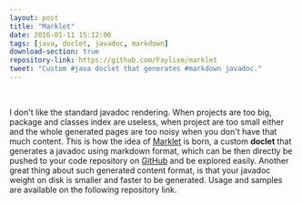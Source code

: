 ```yaml
---
layout: post
title: "Marklet"
date: 2016-01-11 15:12:00
tags: [java, doclet, javadoc, markdown]
download-section: true
repository-link: https://github.com/Faylixe/marklet
tweet: "Custom #java doclet that generates #markdown javadoc."
---
```


<br>

I don't like the standard javadoc rendering. When projects are too big, package and classes index are useless,
when project are too small either and the whole generated pages are too noisy when you don't have that much content.
This is how the idea of [Marklet](https://github.com/Faylixe/marklet) is born, a custom **doclet** that generates a
javadoc using markdown format, which can be then directly be pushed to your code repository on [GitHub](https://github.com)
and be explored easily. Another great thing about such generated content format, is that your javadoc weight on disk is smaller
and faster to be generated. Usage and samples are available on the following repository link.

